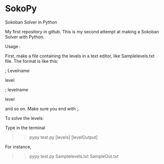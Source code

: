 SokoPy
======

Sokoban Solver in Python


My first repository in gittub. 
This is my second attempt at making a Sokoban Solver with Python.


Usage :

First, make a file containing the levels in a text editor, like Samplelevels.txt file. The format is like this:

; Levelname

level

; levelname

level

and so on. Make sure you end with ;.

To solve the levels:

Type in the terminal
>> pypy test.py [levels] [levelOutput]

For instance,

>> pypy test.py Samplelevels.txt SampleOut.txt

